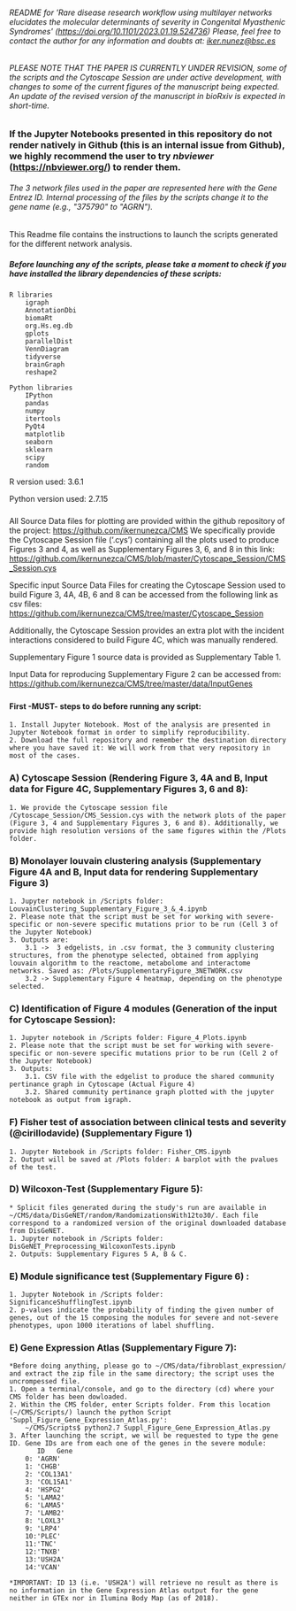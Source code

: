 ###### README for 'Rare disease research workflow using multilayer networks elucidates the molecular determinants of severity in Congenital Myasthenic Syndromes' (https://doi.org/10.1101/2023.01.19.524736) Please, feel free to contact the author for any information and doubts at: iker.nunez@bsc.es

###### PLEASE NOTE THAT THE PAPER IS CURRENTLY UNDER REVISION, some of the scripts and the Cytoscape Session are under active development, with changes to some of the current figures of the manuscript being expected. An update of the revised version of the manuscript in bioRxiv is expected in short-time.

### If the Jupyter Notebooks presented in this repository do not render natively in Github (this is an internal issue from Github), we highly recommend the user to try *nbviewer* (https://nbviewer.org/) to render them.


###### The 3 network files used in the paper are represented here with the Gene Entrez ID. Internal processing of the files by the scripts change it to the gene name (e.g., "375790" to "AGRN"). 

This Readme file contains the instructions to launch the scripts generated for the different network analysis.

##### Before launching any of the scripts, please take a moment to check if you have installed the library dependencies of these scripts:

	R libraries
		igraph
		AnnotationDbi
		biomaRt
		org.Hs.eg.db
		gplots
		parallelDist
		VennDiagram
		tidyverse
		brainGraph
		reshape2

	Python libraries
		IPython
		pandas
		numpy
		itertools
		PyQt4
		matplotlib
		seaborn
		sklearn
		scipy
		random

R version used: 3.6.1

Python version used: 2.7.15

##### 
All Source Data files for plotting are provided within the github repository of the project: https://github.com/ikernunezca/CMS
We specifically provide the Cytoscape Session file (‘.cys’) containing all the plots used to produce Figures 3 and 4, as well as Supplementary Figures 3, 6, and 8 in this link: https://github.com/ikernunezca/CMS/blob/master/Cytoscape_Session/CMS_Session.cys

Specific input Source Data Files for creating the Cytoscape Session used to build Figure 3, 4A, 4B, 6 and 8 can be accessed from the following link as csv files: 
https://github.com/ikernunezca/CMS/tree/master/Cytoscape_Session

Additionally, the Cytoscape Session provides an extra plot with the incident interactions considered to build Figure 4C, which was manually rendered.

Supplementary Figure 1 source data is provided as Supplementary Table 1. 

Input Data for reproducing Supplementary Figure 2 can be accessed from:
https://github.com/ikernunezca/CMS/tree/master/data/InputGenes
#####


#### First -MUST- steps to do before running any script:
    1. Install Jupyter Notebook. Most of the analysis are presented in Jupyter Notebook format in order to simplify reproducibility.
	2. Download the full repository and remember the destination directory where you have saved it: We will work from that very repository in most of the cases.

 ### A) Cytoscape Session (Rendering Figure 3, 4A and B, Input data for Figure 4C, Supplementary Figures 3, 6 and 8): 
	1. We provide the Cytoscape session file /Cytoscape_Session/CMS_Session.cys with the network plots of the paper (Figure 3, 4 and Supplementary Figures 3, 6 and 8). Additionally, we provide high resolution versions of the same figures within the /Plots folder.

### B) Monolayer louvain clustering analysis (Supplementary Figure 4A and B, Input data for rendering Supplementary Figure 3)
	1. Jupyter notebook in /Scripts folder: LouvainClustering_Supplementary_Figure_3_&_4.ipynb
 	2. Please note that the script must be set for working with severe-specific or non-severe specific mutations prior to be run (Cell 3 of the Jupyter Notebook)
	3. Outputs are:
		3.1 ->  3 edgelists, in .csv format, the 3 community clustering structures, from the phenotype selected, obtained from applying louvain algorithm to the reactome, metabolome and interactome networks. Saved as: /Plots/SupplementaryFigure_3NETWORK.csv
		3.2 -> Supplementary Figure 4 heatmap, depending on the phenotype selected.

### C) Identification of Figure 4 modules (Generation of the input for Cytoscape Session):
	1. Jupyter notebook in /Scripts folder: Figure_4_Plots.ipynb
 	2. Please note that the script must be set for working with severe-specific or non-severe specific mutations prior to be run (Cell 2 of the Jupyter Notebook)
	3. Outputs: 
        3.1. CSV file with the edgelist to produce the shared community pertinance graph in Cytoscape (Actual Figure 4)
        3.2. Shared community pertinance graph plotted with the jupyter notebook as output from igraph.

### F) Fisher test of association between clinical tests and severity (@cirillodavide) (Supplementary Figure 1)
	1. Jupyter Notebook in /Scripts folder: Fisher_CMS.ipynb
	2. Output will be saved at /Plots folder: A barplot with the pvalues of the test. 
	

### D) Wilcoxon-Test (Supplementary Figure 5):
	* Splicit files generated during the study's run are available in ~/CMS/data/DisGeNET/random/RandomizationsWith12to30/. Each file correspond to a randomized version of the original downloaded database from DisGeNET.
	1. Jupyter notebook in /Scripts folder: DisGeNET_Preprocessing_WilcoxonTests.ipynb
    2. Outputs: Supplementary Figures 5 A, B & C.


### E) Module significance test (Supplementary Figure 6) :
	1. Jupyter Notebook in /Scripts folder: SignificanceShufflingTest.ipynb
    2. p-values indicate the probability of finding the given number of genes, out of the 15 composing the modules for severe and not-severe phenotypes, upon 1000 iterations of label shuffling.


### E) Gene Expression Atlas (Supplementary Figure 7):
	*Before doing anything, please go to ~/CMS/data/fibroblast_expression/ and extract the zip file in the same directory; the script uses the uncrompessed file. 
	1. Open a terminal/console, and go to the directory (cd) where your CMS folder has been dowloaded.
	2. Within the CMS folder, enter Scripts folder. From this location (~/CMS/Scripts/) launch the python Script 'Suppl_Figure_Gene_Expression_Atlas.py':
		~/CMS/Scripts$ python2.7 Suppl_Figure_Gene_Expression_Atlas.py
	3. After launching the script, we will be requested to type the gene ID. Gene IDs are from each one of the genes in the severe module:
	       ID   Gene		
		0: 'AGRN'
		1: 'CHGB'
		2: 'COL13A1'
		3: 'COL15A1'
		4: 'HSPG2'
		5: 'LAMA2'
		6: 'LAMA5'
		7: 'LAMB2'
		8: 'LOXL3'
		9: 'LRP4'
		10:'PLEC'
		11:'TNC'
		12:'TNXB'
		13:'USH2A'
		14:'VCAN'

	*IMPORTANT: ID 13 (i.e. 'USH2A') will retrieve no result as there is no information in the Gene Expression Atlas output for the gene neither in GTEx nor in Ilumina Body Map (as of 2018). 
